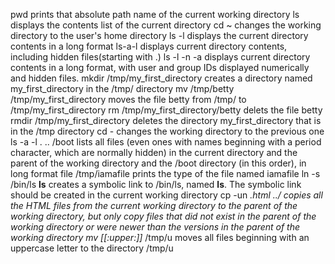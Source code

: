 pwd prints that absolute path name of the current working directory
ls displays the contents list of the current directory
cd ~ changes the working directory to the user's home directory
ls -l displays the current directory contents in a long format
ls-a-l displays current directory contents, including hidden files(starting with .)
ls -l -n -a displays current directory contents in a long format, with user and group IDs displayed numerically and hidden files.
mkdir /tmp/my_first_directory creates a directory named my_first_directory in the /tmp/ directory
mv /tmp/betty /tmp/my_first_directory moves the file betty from /tmp/ to /tmp/my_first_directory
rm /tmp/my_first_directory/betty delets the file betty
rmdir /tmp/my_first_directory deletes the directory my_first_directory that is in the /tmp directory
cd - changes the working directory to the previous one
ls -a -l . .. /boot lists all files (even ones with names beginning with a period character, which are normally hidden) in the current directory and the parent of the working directory and the /boot directory (in this order), in long format
file /tmp/iamafile prints the type of the file named iamafile
ln -s /bin/ls __ls__ creates a symbolic link to /bin/ls, named __ls__. The symbolic link should be created in the current working directory
cp -un *.html ../ copies all the HTML files from the current working directory to the parent of the working directory, but only copy files that did not exist in the parent of the working directory or were newer than the versions in the parent of the working directory
mv [[:upper:]]* /tmp/u moves all files beginning with an uppercase letter to the directory /tmp/u
